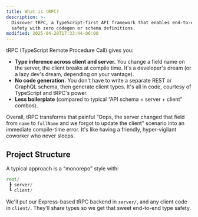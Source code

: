 ```yaml
---
title: What is tRPC?
description: >-
  Discover tRPC, a TypeScript-first API framework that enables end-to-end type
  safety with zero codegen or schema definitions.
modified: 2025-04-28T17:33:44-06:00
---
```


tRPC (TypeScript Remote Procedure Call) gives you:

- **Type inference across client and server.** You change a field name on the server, the client breaks at compile time. It's a developer's dream (or a lazy dev's dream, depending on your vantage).
- **No code generation.** You don't have to write a separate REST or GraphQL schema, then generate client types. It's all in code, courtesy of TypeScript and tRPC's power.
- **Less boilerplate** (compared to typical “API schema + server + client” combos).

Overall, tRPC transforms that painful “Oops, the server changed that field from `name` to `fullName` and we forgot to update the client” scenario into an immediate compile-time error. It's like having a friendly, hyper-vigilant coworker who never sleeps.

## Project Structure

A typical approach is a “monorepo” style with:

```ts
root/
 ┣ server/
 ┗ client/
```

We'll put our Express-based tRPC backend in `server/`, and any client code in `client/`. They'll share types so we get that sweet end-to-end type safety.
